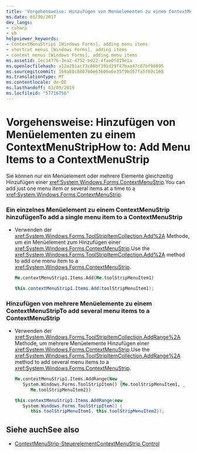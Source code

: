 ```yaml
---
title: 'Vorgehensweise: Hinzufügen von Menüelementen zu einem ContextMenuStrip'
ms.date: 03/30/2017
dev_langs:
- csharp
- vb
helpviewer_keywords:
- ContextMenuStrips [Windows Forms], adding menu items
- shortcut menus [Windows Forms], adding items
- context menus [Windows Forms], adding menu items
ms.assetid: 1ec14776-3ea2-4752-bd22-4fae0fd19e1a
ms.openlocfilehash: a12a201ac73c86bf391d39f47baa47c87bf96095
ms.sourcegitcommit: 160a88c8087b0e63606e6e35f9bd57fa5f69c168
ms.translationtype: MT
ms.contentlocale: de-DE
ms.lasthandoff: 03/09/2019
ms.locfileid: "57716756"
---
```

# <a name="how-to-add-menu-items-to-a-contextmenustrip"></a><span data-ttu-id="0ed42-102">Vorgehensweise: Hinzufügen von Menüelementen zu einem ContextMenuStrip</span><span class="sxs-lookup"><span data-stu-id="0ed42-102">How to: Add Menu Items to a ContextMenuStrip</span></span>
<span data-ttu-id="0ed42-103">Sie können nur ein Menüelement oder mehrere Elemente gleichzeitig Hinzufügen einer <xref:System.Windows.Forms.ContextMenuStrip>.</span><span class="sxs-lookup"><span data-stu-id="0ed42-103">You can add just one menu item or several items at a time to a <xref:System.Windows.Forms.ContextMenuStrip>.</span></span>  
  
### <a name="to-add-a-single-menu-item-to-a-contextmenustrip"></a><span data-ttu-id="0ed42-104">Ein einzelnes Menüelement zu einem ContextMenuStrip hinzufügen</span><span class="sxs-lookup"><span data-stu-id="0ed42-104">To add a single menu item to a ContextMenuStrip</span></span>  
  
-   <span data-ttu-id="0ed42-105">Verwenden der <xref:System.Windows.Forms.ToolStripItemCollection.Add%2A> Methode, um ein Menüelement zum Hinzufügen einer <xref:System.Windows.Forms.ContextMenuStrip>.</span><span class="sxs-lookup"><span data-stu-id="0ed42-105">Use the <xref:System.Windows.Forms.ToolStripItemCollection.Add%2A> method to add one menu item to a <xref:System.Windows.Forms.ContextMenuStrip>.</span></span>  
  
    ```vb  
    Me.contextMenuStrip1.Items.Add(Me.toolStripMenuItem1)  
    ```  
  
    ```csharp  
    this.contextMenuStrip1.Items.Add(toolStripMenuItem1);  
    ```  
  
### <a name="to-add-several-menu-items-to-a-contextmenustrip"></a><span data-ttu-id="0ed42-106">Hinzufügen von mehrere Menüelemente zu einem ContextMenuStrip</span><span class="sxs-lookup"><span data-stu-id="0ed42-106">To add several menu items to a ContextMenuStrip</span></span>  
  
-   <span data-ttu-id="0ed42-107">Verwenden der <xref:System.Windows.Forms.ToolStripItemCollection.AddRange%2A> Methode, um mehrere Menüelemente Hinzufügen einer <xref:System.Windows.Forms.ContextMenuStrip>.</span><span class="sxs-lookup"><span data-stu-id="0ed42-107">Use the <xref:System.Windows.Forms.ToolStripItemCollection.AddRange%2A> method to add several menu items to a <xref:System.Windows.Forms.ContextMenuStrip>.</span></span>  
  
    ```vb  
    Me.contextMenuStrip1.Items.AddRange(New _  
       System.Windows.Forms.ToolStripItem() {Me.toolStripMenuItem1, _  
          Me.toolStripMenuItem2})  
    ```  
  
    ```csharp  
    this.contextMenuStrip1.Items.AddRange(new   
       System.Windows.Forms.ToolStripItem[] {  
          this.toolStripMenuItem1, this.toolStripMenuItem2});  
    ```  
  
## <a name="see-also"></a><span data-ttu-id="0ed42-108">Siehe auch</span><span class="sxs-lookup"><span data-stu-id="0ed42-108">See also</span></span>
- [<span data-ttu-id="0ed42-109">ContextMenuStrip-Steuerelement</span><span class="sxs-lookup"><span data-stu-id="0ed42-109">ContextMenuStrip Control</span></span>](contextmenustrip-control.md)
